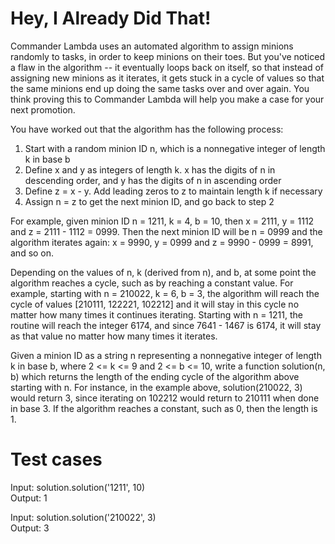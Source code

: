 Hey, I Already Did That!
========================

Commander Lambda uses an automated algorithm to assign minions randomly to tasks, in order to keep minions on their toes.
But you've noticed a flaw in the algorithm -- it eventually loops back on itself, so that instead of assigning new minions as it iterates,
it gets stuck in a cycle of values so that the same minions end up doing the same tasks over and over again.
You think proving this to Commander Lambda will help you make a case for your next promotion. 

You have worked out that the algorithm has the following process: 

1) Start with a random minion ID n, which is a nonnegative integer of length k in base b
2) Define x and y as integers of length k.  x has the digits of n in descending order, and y has the digits of n in ascending order
3) Define z = x - y.  Add leading zeros to z to maintain length k if necessary
4) Assign n = z to get the next minion ID, and go back to step 2

For example, given minion ID n = 1211, k = 4, b = 10, then x = 2111, y = 1112 and z = 2111 - 1112 = 0999.
Then the next minion ID will be n = 0999 and the algorithm iterates again: x = 9990, y = 0999 and z = 9990 - 0999 = 8991, and so on.

Depending on the values of n, k (derived from n), and b, at some point the algorithm reaches a cycle, such as by reaching a constant value.
For example, starting with n = 210022, k = 6, b = 3, the algorithm will reach the cycle of values [210111, 122221, 102212] and
it will stay in this cycle no matter how many times it continues iterating.
Starting with n = 1211, the routine will reach the integer 6174, and since 7641 - 1467 is 6174,
it will stay as that value no matter how many times it iterates.

Given a minion ID as a string n representing a nonnegative integer of length k in base b, where 2 <= k <= 9 and 2 <= b <= 10,
write a function solution(n, b) which returns the length of the ending cycle of the algorithm above starting with n.
For instance, in the example above, solution(210022, 3) would return 3, since iterating on 102212 would return to 210111 when done in base 3.
If the algorithm reaches a constant, such as 0, then the length is 1.

Test cases
==========

Input: solution.solution('1211', 10)  
Output: 1

Input: solution.solution('210022', 3)  
Output: 3
